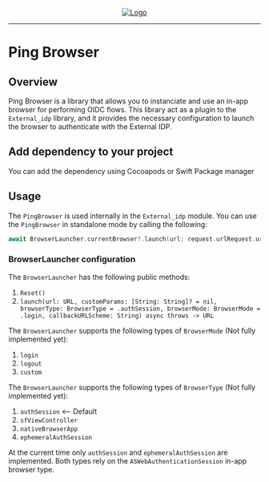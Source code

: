 <p align="center">
  <a href="https://github.com/ForgeRock/ping-android-sdk">
    <img src="https://www.pingidentity.com/content/dam/picr/nav/Ping-Logo-2.svg" alt="Logo">
  </a>
  <hr/>
</p>

# Ping Browser

## Overview

Ping Browser is a library that allows you to instanciate and use an in-app browser for performing OIDC flows. 
This library act as a plugin to the `External_idp` library,
and it provides the necessary configuration to launch the browser to authenticate with the External IDP.

## Add dependency to your project

You can add the dependency using Cocoapods or Swift Package manager

## Usage

The `PingBrowser` is used internally in the `External_idp` module. You can use the `PingBrowser` in standalone mode by calling the following:
```swift
await BrowserLauncher.currentBrowser?.launch(url: request.urlRequest.url!, customParams: nil, browserType: .authSession, browserMode: .login, callbackURLScheme: callbackURLScheme)
```


### BrowserLauncher configuration

The `BrowserLauncher` has the following public methods:
1. `Reset()`
2. `launch(url: URL, customParams: [String: String]? = nil,
                       browserType: BrowserType = .authSession, browserMode: BrowserMode = .login, callbackURLScheme: String) async throws -> URL`

The `BrowserLauncher` supports the following types of `BrowserMode` (Not fully implemented yet):
1. `login`
2. `logout`
3. `custom`

The `BrowserLauncher` supports the following types of `BrowserType` (Not fully implemented yet):
1. `authSession` <-- Default
2. `sfViewController`
3. `nativeBrowserApp`
4. `ephemeralAuthSession`

At the current time only `authSession` and `ephemeralAuthSession` are implemented. Both types rely on the `ASWebAuthenticationSession` in-app browser type.